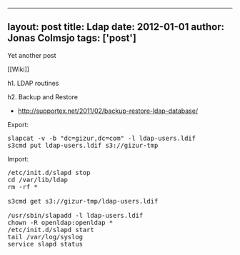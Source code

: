 
---
layout: post
title: Ldap
date: 2012-01-01
author: Jonas Colmsjo
tags: ['post']
---

Yet another post





[[Wiki]]

h1. LDAP routines

h2. Backup and Restore

* http://supportex.net/2011/02/backup-restore-ldap-database/

Export:
<pre>
slapcat -v -b "dc=gizur,dc=com" -l ldap-users.ldif
s3cmd put ldap-users.ldif s3://gizur-tmp
</pre>



Import:
<pre>
/etc/init.d/slapd stop
cd /var/lib/ldap
rm -rf *

s3cmd get s3://gizur-tmp/ldap-users.ldif

/usr/sbin/slapadd -l ldap-users.ldif
chown -R openldap:openldap *
/etc/init.d/slapd start
tail /var/log/syslog
service slapd status

</pre>
